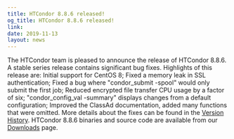 ```yaml
---
title: HTCondor 8.8.6 released!
og_title: HTCondor 8.8.6 released!
link: 
date: 2019-11-13
layout: news
---
```


The HTCondor team is pleased to announce the release of HTCondor 8.8.6. A stable series release contains significant bug fixes.  Highlights of this release are: Initial support for CentOS 8; Fixed a memory leak in SSL authentication; Fixed a bug where "condor_submit -spool" would only submit the first job; Reduced encrypted file transfer CPU usage by a factor of six; "condor_config_val -summary" displays changes from a default configuration; Improved the ClassAd documentation, added many functions that were omitted.  More details about the fixes can be found in the <a href="http://htcondor.org/manual/v8.8.6/StableReleaseSeries88.html"> Version History</a>.  HTCondor 8.8.6 binaries and source code are available from our <a href="http://htcondor.org/downloads/">Downloads</a> page. 
